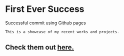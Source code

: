 # First Ever Success
Successful commit using Github pages

```cmd
This is a showcase of my recent works and projects.
```

## Check them out [here.](https://josefemu.github.io/me/)
